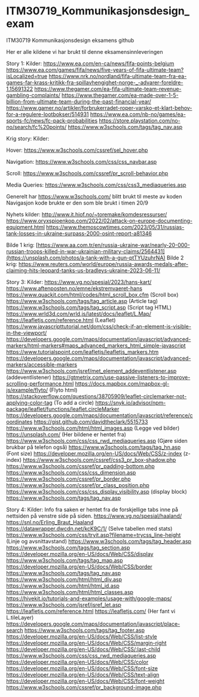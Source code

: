 # ITM30719_Kommunikasjonsdesign_exam
ITM30719 Kommunikasjonsdesign eksamens github

Her er alle kildene vi har brukt til denne eksamensinnleveringen

Story 1:
Kilder:
https://www.ea.com/en-ca/news/fifa-points-belgium
https://www.ea.com/games/fifa/news/five-years-of-fifa-ultimate-team?isLocalized=true
https://www.nrk.no/nordland/fifa-ultimate-team-fra-ea-games-far-krass-kritikk-fra-spillavhengighet-norge-_-advarer-foreldre-1.15691322
https://www.thegamer.com/ea-fifa-ultimate-team-revenue-gambling-complaints/
https://www.thegamer.com/ea-made-over-1-5-billion-from-ultimate-team-during-the-past-financial-year/
https://www.gamer.no/artikler/forbrukerradet-roper-varsko-et-klart-behov-for-a-regulere-lootbokser/514931
https://www.ea.com/nb-no/games/ea-sports-fc/news/fc-pack-probabilities
https://store.playstation.com/no-no/search/fc%20points/
https://www.w3schools.com/tags/tag_nav.asp

Krig story:
Kilder:

Hover:
https://www.w3schools.com/cssref/sel_hover.php

Navigation:
https://www.w3schools.com/css/css_navbar.asp

Scroll:
https://www.w3schools.com/cssref/pr_scroll-behavior.php

Media Queries:
https://www.w3schools.com/css/css3_mediaqueries.asp

Generelt har https://www.w3schools.com/ blitt brukt til meste av koden
Navigasjon kode brukte er den som ble brukt i timen 20/9

Nyhets kilder:
http://www.it.hiof.no/~toremake/komdesressurser/
https://www.oryxspioenkop.com/2022/02/attack-on-europe-documenting-equipment.html
https://www.themoscowtimes.com/2023/05/31/russias-tank-losses-in-ukraine-surpass-2000-osint-report-a81346

Bilde 1 krig:
[https://www.aa.com.tr/en/russia-ukraine-war/nearly-20-000-russian-troops-killed-in-war-ukrainian-military-claims/2564431](https://unsplash.com/photos/a-tank-with-a-gun-ptTYUzuhrNA)
Bilde 2 krig:
[https://www.reuters.com/world/europe/russia-awards-medals-after-claiming-hits-leopard-tanks-us-bradleys-ukraine-2023-06-11/
](https://unsplash.com/photos/green-battle-tank-on-road-during-daytime-gFGL-k454ds)

Story 3:
Kilder:
https://www.vg.no/spesial/2023/hans-kart/
https://www.aftenposten.no/emne/ekstremvaeret-hans
https://www.quackit.com/html/codes/html_scroll_box.cfm (Scroll box)
https://www.w3schools.com/tags/tag_article.asp (Article tag)
https://www.w3schools.com/tags/tag_script.asp (Script tag HTML)
https://www.wrld3d.com/wrld.js/latest/docs/leaflet/L.Map/
https://leafletjs.com/reference.html (Leaflet)
https://www.javascripttutorial.net/dom/css/check-if-an-element-is-visible-in-the-viewport/
https://developers.google.com/maps/documentation/javascript/advanced-markers/html-markers#maps_advanced_markers_html_simple-javascript
https://www.tutorialspoint.com/leafletjs/leafletjs_markers.htm
https://developers.google.com/maps/documentation/javascript/advanced-markers/accessible-markers
https://www.w3schools.com/jsref/met_element_addeventlistener.asp (addeventlistener)
https://gtmetrix.com/use-passive-listeners-to-improve-scrolling-performance.html
https://docs.mapbox.com/mapbox-gl-js/example/flyto/ (Flyto html)
https://stackoverflow.com/questions/38705909/leaflet-circlemarker-not-applying-color-tag (To add a circle)
https://snyk.io/advisor/npm-package/leaflet/functions/leaflet.circleMarker
https://developers.google.com/maps/documentation/javascript/reference/coordinates
https://gist.github.com/davidtheclark/5515733
https://www.w3schools.com/html/html_images.asp (Legge ved bilder)
https://unsplash.com/ (Her bildene er hentet fra)
https://www.w3schools.com/css/css_rwd_mediaqueries.asp (Gjøre siden brukbar på telefon også)
https://www.w3schools.com/tags/tag_hn.asp (Font size)
https://developer.mozilla.org/en-US/docs/Web/CSS/z-index (z-index)
https://www.w3schools.com/cssref/css3_pr_box-shadow.php
https://www.w3schools.com/cssref/pr_padding-bottom.php
https://www.w3schools.com/css/css_dimension.asp
https://www.w3schools.com/cssref/pr_border.php
https://www.w3schools.com/cssref/pr_class_position.php
https://www.w3schools.com/css/css_display_visibility.asp (display block)
https://www.w3schools.com/tags/tag_nav.asp


Story 4:
Kilder:
Info fra saken er hentet fra de forskjellige tabs inne på nettsiden på venstre side på siden.
https://www.vg.no/spesial/haaland/
https://snl.no/Erling_Braut_Haaland
https://datawrapper.dwcdn.net/kcK9C/1/ (Selve tabellen med stats)
https://www.w3schools.com/css/tryit.asp?filename=trycss_line-height (Linje og avsnittavstand)
https://www.w3schools.com/tags/tag_header.asp
https://www.w3schools.com/tags/tag_section.asp
https://developer.mozilla.org/en-US/docs/Web/CSS/display
https://www.w3schools.com/tags/tag_map.asp
https://developer.mozilla.org/en-US/docs/Web/CSS/border
https://www.w3schools.com/tags/tag_nav.asp
https://www.w3schools.com/html/html_div.asp
https://www.w3schools.com/html/html_id.asp
https://www.w3schools.com/html/html_classes.asp
https://hivekit.io/tutorials-and-examples/usage-with/google-maps/
https://www.w3schools.com/jsref/jsref_let.asp
https://leafletjs.com/reference.html
https://leafletjs.com/ (Her fant vi L.tileLayer)
https://developers.google.com/maps/documentation/javascript/place-search
https://www.w3schools.com/tags/tag_footer.asp
https://developer.mozilla.org/en-US/docs/Web/CSS/list-style
https://developer.mozilla.org/en-US/docs/Web/CSS/margin-right
https://developer.mozilla.org/en-US/docs/Web/CSS/:last-child
https://www.w3schools.com/css/css_rwd_mediaqueries.asp
https://developer.mozilla.org/en-US/docs/Web/CSS/color
https://developer.mozilla.org/en-US/docs/Web/CSS/font-size
https://developer.mozilla.org/en-US/docs/Web/CSS/text-align
https://developer.mozilla.org/en-US/docs/Web/CSS/font-weight
https://www.w3schools.com/cssref/pr_background-image.php
